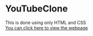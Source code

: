# YouTubeClone
This is done using only HTML and CSS
<br>
[You can click here to view the webpage](https://youtubeclone12345.netlify.app/)
